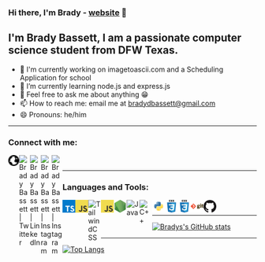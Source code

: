 ### Hi there, I'm Brady - [website] 👋

## I'm Brady Bassett, I am a passionate computer science student from DFW Texas.

- 🔭 I'm currently working on imagetoascii.com and a Scheduling Application for school
- 🌱 I’m currently learning node.js and express.js
- 💬 Feel free to ask me about anything 😁
- 📫 How to reach me: email me at bradydbassett@gmail.com
- 😄 Pronouns: he/him

---

### Connect with me:

[<img align="left" alt="bradybassett.me" width="22px" src="https://raw.githubusercontent.com/iconic/open-iconic/master/svg/globe.svg" />][website]
[<img align="left" alt="Brady Bassett | Twitter" width="22px" src="https://cdn.jsdelivr.net/npm/simple-icons@v6/icons/twitter.svg" />][twitter]
[<img align="left" alt="Brady Bassett | LinkedIn" width="22px" src="https://cdn.jsdelivr.net/npm/simple-icons@v6/icons/linkedin.svg" />][linkedin]
[<img align="left" alt="Brady Bassett | Instagram" width="22px" src="https://cdn.jsdelivr.net/npm/simple-icons@v6/icons/instagram.svg" />][instagram]
[<img align="left" alt="Brady Bassett | Instagram" width="22px" src="https://cdn.jsdelivr.net/npm/simple-icons@v6/icons/facebook.svg" />][facebook]

<br />

---

### Languages and Tools:

<img align="left" alt="TypeScript" width="26px" src="https://raw.githubusercontent.com/github/explore/80688e429a7d4ef2fca1e82350fe8e3517d3494d/topics/typescript/typescript.png" />
<img align="left" alt="React" width="26px" src="https://raw.githubusercontent.com/github/explore/80688e429a7d4ef2fca1e82350fe8e3517d3494d/topics/javascript/javascript.png" />
<img align="left" alt="TailwindCSS" width="26px" src="https://petermekhaeil.gallerycdn.vsassets.io/extensions/petermekhaeil/vscode-tailwindcss-explorer/0.6.1/1620805955090/Microsoft.VisualStudio.Services.Icons.Default" />
<img align="left" alt="JavaScript" width="26px" src="https://raw.githubusercontent.com/github/explore/80688e429a7d4ef2fca1e82350fe8e3517d3494d/topics/javascript/javascript.png" />
<img align="left" alt="Node.js" width="26px" src="https://raw.githubusercontent.com/github/explore/80688e429a7d4ef2fca1e82350fe8e3517d3494d/topics/nodejs/nodejs.png" />
<img align="left" alt="Java" width="26px" src="https://cdn-icons-png.flaticon.com/512/226/226777.png" />
<img align="left" alt="C++" width="26px" src="https://www.freeiconspng.com/thumbs/c-logo-icon/c--logo-icon-0.png" />
<img align="left" alt="Python" width="26px" src="https://raw.githubusercontent.com/github/explore/80688e429a7d4ef2fca1e82350fe8e3517d3494d/topics/python/python.png" />
<img align="left" alt="HTML5" width="26px" src="https://raw.githubusercontent.com/github/explore/80688e429a7d4ef2fca1e82350fe8e3517d3494d/topics/css/css.png" />
<img align="left" alt="CSS3" width="26px" src="https://raw.githubusercontent.com/github/explore/80688e429a7d4ef2fca1e82350fe8e3517d3494d/topics/css/css.png" />
<img align="left" alt="Git" width="26px" src="https://raw.githubusercontent.com/github/explore/80688e429a7d4ef2fca1e82350fe8e3517d3494d/topics/git/git.png" />
<img align="left" alt="GitHub" width="26px" src="https://raw.githubusercontent.com/github/explore/78df643247d429f6cc873026c0622819ad797942/topics/github/github.png" />
<br />

---

[![Bradys's GitHub stats](https://github-readme-stats.vercel.app/api?username=BradyBassett&count_private=true&show_icons=true&theme=dracula)](https://github.com/anuraghazra/github-readme-stats)

---

[![Top Langs](https://github-readme-stats.vercel.app/api/top-langs/?username=BradyBassett&)](https://github.com/anuraghazra/github-readme-stats)

[website]: https://bradybassett.me/
[twitter]: https://twitter.com/BradyBassett
[instagram]: https://www.instagram.com/bradydbassett/
[linkedin]: https://www.linkedin.com/in/brady-bassett-056453173/
[facebook]: https://www.facebook.com/bradydbassett
